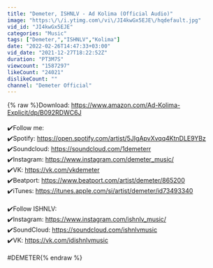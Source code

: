 ```yaml
---
title: "Demeter, ISHNLV - Ad Kolima (Official Audio)"
image: "https:\/\/i.ytimg.com\/vi\/JI4kwGx5EJE\/hqdefault.jpg"
vid_id: "JI4kwGx5EJE"
categories: "Music"
tags: ["Demeter,","ISHNLV","Kolima"]
date: "2022-02-26T14:47:33+03:00"
vid_date: "2021-12-27T18:22:52Z"
duration: "PT3M7S"
viewcount: "1587297"
likeCount: "24021"
dislikeCount: ""
channel: "Demeter Official"
---
```

{% raw %}Download: <a rel="nofollow" target="blank" href="https://www.amazon.com/Ad-Kolima-Explicit/dp/B092RDWC6J">https://www.amazon.com/Ad-Kolima-Explicit/dp/B092RDWC6J</a><br /><br />✔️Follow me:<br />✔️Spotify: <a rel="nofollow" target="blank" href="https://open.spotify.com/artist/5JIgApvXvqq4KtnDLE9YBz">https://open.spotify.com/artist/5JIgApvXvqq4KtnDLE9YBz</a><br />✔️Soundcloud: <a rel="nofollow" target="blank" href="https://soundcloud.com/1demeterr">https://soundcloud.com/1demeterr</a><br />✔️Instagram: <a rel="nofollow" target="blank" href="https://www.instagram.com/demeter_music/">https://www.instagram.com/demeter_music/</a><br />✔️VK: <a rel="nofollow" target="blank" href="https://vk.com/vkdemeter">https://vk.com/vkdemeter</a><br />✔️Beatport: <a rel="nofollow" target="blank" href="https://www.beatport.com/artist/demeter/865200">https://www.beatport.com/artist/demeter/865200</a><br />✔️iTunes: <a rel="nofollow" target="blank" href="https://itunes.apple.com/si/artist/demeter/id73493340">https://itunes.apple.com/si/artist/demeter/id73493340</a><br /><br />✔️Follow ISHNLV: <br />✔️Instagram: <a rel="nofollow" target="blank" href="https://www.instagram.com/ishnlv_music/">https://www.instagram.com/ishnlv_music/</a><br />✔️SoundCloud: <a rel="nofollow" target="blank" href="https://soundcloud.com/ishnlvmusic">https://soundcloud.com/ishnlvmusic</a><br />✔️VK: <a rel="nofollow" target="blank" href="https://vk.com/idishnlvmusic">https://vk.com/idishnlvmusic</a><br /><br />#DEMETER{% endraw %}
